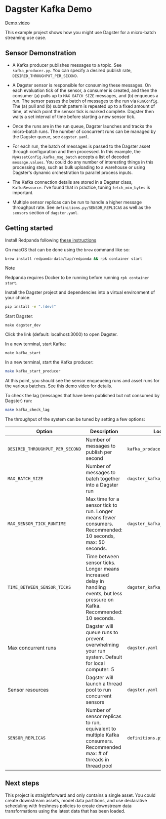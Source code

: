 # Dagster Kafka Demo

[Demo video](https://www.loom.com/share/2ede5d6feaf2442cafb83d919ca8b583?sid=7dfc7763-8b78-443a-8bc5-8f0c507f2e2e)

This example project shows how you might use Dagster for a micro-batch streaming use case.

## Sensor Demonstration

- A Kafka producer publishes messages to a topic. See `kafka_producer.py`. You can specify a desired publish rate, `DESIRED_THROUGHPUT_PER_SECOND`.

- A Dagster sensor is responsible for consuming these messages. On each evaluation tick of the sensor, a consumer is created, and then the consumer (a) pulls up to `MAX_BATCH_SIZE` messages, and (b) enqueues a run. The sensor passes the batch of messages to the run via `RunConfig`. The (a) pull and (b) submit pattern is repeated up to a fixed amount of time, at which point the sensor tick is marked complete. Dagster then waits a set interval of time before starting a new sensor tick.

- Once the runs are in the run queue, Dagster launches and tracks the micro-batch runs. The number of concurrent runs can be managed by the Dagster queue, see `dagster.yaml`.

- For each run, the batch of messages is passed to the Dagster asset through configuration and then processed. In this example, the `MyAssetConfig.kafka_msg_batch` accepts a list of decoded `message.values`. You could do any number of interesting things in this processing step, such as bulk uploading to a warehouse or using Dagster's dynamic orchestration to parallel process inputs.

- The Kafka connection details are stored in a Dagster class, `KafkaResource`. I've found that in practice, tuning `fetch_min_bytes` is important.

- Multiple sensor replicas can be run to handle a higher message throughput rate. See `definitions.py/SENSOR_REPLICAS` as well as the `sensors` section of `dagster.yaml`.

## Getting started

Install Redpanda following [these instructions](https://github.com/redpanda-data/redpanda/?tab=readme-ov-file#prebuilt-packages)

On macOS that can be done using the `brew` command like so:

```bash
brew install redpanda-data/tap/redpanda && rpk container start
```

> [!NOTE]
> Redpanda requires Docker to be running before running `rpk container start`.

Install the Dagster project and dependencies into a virtual environment of your choice:

```bash
pip install -e ".[dev]"
```

Start Dagster:

```
make dagster_dev
```

Click the link (default: localhost:3000) to open Dagster.

In a new terminal, start Kafka:

```
make kafka_start
```

In a new terminal, start the Kafka producer:

```bash
make kafka_start_producer
```

At this point, you should see the sensor enqueueing runs and asset runs for the various batches. See this [demo video](https://www.loom.com/share/2ede5d6feaf2442cafb83d919ca8b583?sid=7dfc7763-8b78-443a-8bc5-8f0c507f2e2e) for details.

To check the lag (messages that have been published but not consumed by Dagster) run:

```bash
make kafka_check_lag
```

The throughput of the system can be tuned by setting a few options:

| Option                          | Description                                                                                                                      | Location                        |
|---------------------------------|----------------------------------------------------------------------------------------------------------------------------------|---------------------------------|
| `DESIRED_THROUGHPUT_PER_SECOND` | Number of messages to publish per second                                                                                         | `kafka_producer.py`             |
| `MAX_BATCH_SIZE`                | Number of messages to batch together into a Dagster run                                                                          | `dagster_kafka_demo/sensors.py` |
| `MAX_SENSOR_TICK_RUNTIME`       | Max time for a sensor tick to run. Longer means fewer consumers. Recommended: 10 seconds, max: 50 seconds.                       | `dagster_kafka_demo/sensors.py` |
| `TIME_BETWEEN_SENSOR_TICKS`     | Time between sensor ticks. Longer means increased delay in handling events, but less pressure on Kafka. Recommended: 10 seconds. | `dagster_kafka_demo/sensors.py` |
| Max concurrent runs             | Dagster will queue runs to prevent overwhelming your run system. Default for local computer: 5                                   | `dagster.yaml`                  |
| Sensor resources                | Dagster will launch a thread pool to run concurrent sensors                                                                      | `dagster.yaml`                  |
| `SENSOR_REPLICAS`               | Number of sensor replicas to run, equivalent to multiple Kafka consumers. Recommended max: # of threads in thread pool           | `definitions.py`                |

## Next steps

This project is straightforward and only contains a single asset. You could create downstream assets, model data partitions, and use declarative scheduling with freshness policies to create downstream data transformations using the latest data that has been loaded.
